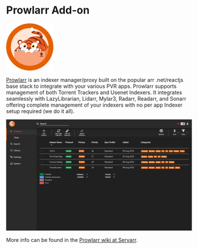 # Prowlarr Add-on

![image](https://raw.githubusercontent.com/hulkhaugen/hassio-addons/main/prowlarr/icon.png)

[Prowlarr](https://prowlarr.com/) is an indexer manager/proxy built on the popular arr .net/reactjs base stack to integrate with your various PVR apps. Prowlarr supports management of both Torrent Trackers and Usenet Indexers. It integrates seamlessly with LazyLibrarian, Lidarr, Mylar3, Radarr, Readarr, and Sonarr offering complete management of your indexers with no per app Indexer setup required (we do it all).

![image](https://raw.githubusercontent.com/hulkhaugen/hassio-addons/main/prowlarr/screenshot.png)

More info can be found in the [Prowlarr wiki at Servarr](https://wiki.servarr.com/en/prowlarr).
